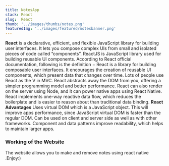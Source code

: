 ```yaml
---
title: NotesApp
stack: React
slug:  React
thumb: '../images/thumbs/notes.png' 
featuredImg: '../images/featured/notesbanner.png'
---
```



**React** is a declarative, efficient, and flexible JavaScript library for building user interfaces. It lets you compose complex UIs from small and isolated pieces of code called “components”.
ReactJS is JavaScript library used for building reusable UI components. According to React official documentation, following is the definition −
React is a library for building composable user interfaces. It encourages the creation of reusable UI components, which present data that changes over time. Lots of people use React as the V in MVC. React abstracts away the DOM from you, offering a simpler programming model and better performance. React can also render on the server using Node, and it can power native apps using React Native. React implements one-way reactive data flow, which reduces the boilerplate and is easier to reason about than traditional data binding.
**React Advantages**
Uses virtual DOM which is a JavaScript object. This will improve apps performance, since JavaScript virtual DOM is faster than the regular DOM.
Can be used on client and server side as well as with other frameworks.
Component and data patterns improve readability, which helps to maintain larger apps.
### Working of the Website
The website allows you to make and remove notes using react native .Enjoy:)